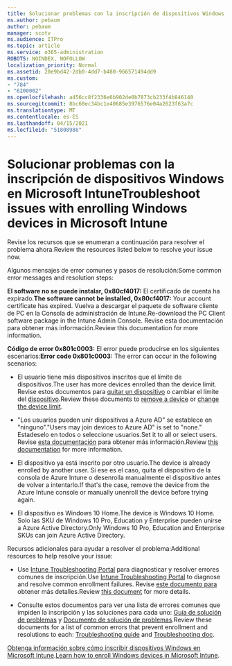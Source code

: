```yaml
---
title: Solucionar problemas con la inscripción de dispositivos Windows en Microsoft Intune
ms.author: pebaum
author: pebaum
manager: scotv
ms.audience: ITPro
ms.topic: article
ms.service: o365-administration
ROBOTS: NOINDEX, NOFOLLOW
localization_priority: Normal
ms.assetid: 20e9bd42-2db0-4dd7-b480-966571494dd9
ms.custom:
- "784"
- "6200002"
ms.openlocfilehash: a456cc8f2336e6b902de0b7873cb233f4b846140
ms.sourcegitcommit: 8bc60ec34bc1e40685e3976576e04a2623f63a7c
ms.translationtype: MT
ms.contentlocale: es-ES
ms.lasthandoff: 04/15/2021
ms.locfileid: "51808988"
---
```

# <a name="troubleshoot-issues-with-enrolling-windows-devices-in-microsoft-intune"></a><span data-ttu-id="5d469-102">Solucionar problemas con la inscripción de dispositivos Windows en Microsoft Intune</span><span class="sxs-lookup"><span data-stu-id="5d469-102">Troubleshoot issues with enrolling Windows devices in Microsoft Intune</span></span>

<span data-ttu-id="5d469-103">Revise los recursos que se enumeran a continuación para resolver el problema ahora.</span><span class="sxs-lookup"><span data-stu-id="5d469-103">Review the resources listed below to resolve your issue now.</span></span>
  
<span data-ttu-id="5d469-104">Algunos mensajes de error comunes y pasos de resolución:</span><span class="sxs-lookup"><span data-stu-id="5d469-104">Some common error messages and resolution steps:</span></span>
  
 <span data-ttu-id="5d469-105">**El software no se puede instalar, 0x80cf4017:** El certificado de cuenta ha expirado.</span><span class="sxs-lookup"><span data-stu-id="5d469-105">**The software cannot be installed, 0x80cf4017:** Your account certificate has expired.</span></span> <span data-ttu-id="5d469-106">Vuelva a descargar el paquete de software cliente de PC en la Consola de administración de Intune.</span><span class="sxs-lookup"><span data-stu-id="5d469-106">Re-download the PC Client software package in the Intune Admin Console.</span></span> <span data-ttu-id="5d469-107">Revise esta documentación para obtener más información.</span><span class="sxs-lookup"><span data-stu-id="5d469-107">Review this documentation for more information.</span></span>
  
 <span data-ttu-id="5d469-108">**Código de error 0x801c0003:** El error puede producirse en los siguientes escenarios:</span><span class="sxs-lookup"><span data-stu-id="5d469-108">**Error code 0x801c0003:** The error can occur in the following scenarios:</span></span>
  
-  <span data-ttu-id="5d469-109">El usuario tiene más dispositivos inscritos que el límite de dispositivos.</span><span class="sxs-lookup"><span data-stu-id="5d469-109">The user has more devices enrolled than the device limit.</span></span> <span data-ttu-id="5d469-110">Revise estos documentos para [quitar un dispositivo](https://docs.microsoft.com/intune/devices-wipe) o cambiar el límite del [dispositivo](https://docs.microsoft.com/intune/enrollment-restrictions-set#set-device-limit-restrictions).</span><span class="sxs-lookup"><span data-stu-id="5d469-110">Review these documents to [remove a device](https://docs.microsoft.com/intune/devices-wipe) or [change the device limit](https://docs.microsoft.com/intune/enrollment-restrictions-set#set-device-limit-restrictions).</span></span>

-  <span data-ttu-id="5d469-111">"Los usuarios pueden unir dispositivos a Azure AD" se establece en "ninguno".</span><span class="sxs-lookup"><span data-stu-id="5d469-111">"Users may join devices to Azure AD" is set to "none."</span></span> <span data-ttu-id="5d469-112">Estadeselo en todos o seleccione usuarios.</span><span class="sxs-lookup"><span data-stu-id="5d469-112">Set it to all or select users.</span></span> <span data-ttu-id="5d469-113">Revise [esta documentación](https://docs.microsoft.com/azure/active-directory/device-management-azure-portal#configure-device-settings) para obtener más información.</span><span class="sxs-lookup"><span data-stu-id="5d469-113">Review [this documentation](https://docs.microsoft.com/azure/active-directory/device-management-azure-portal#configure-device-settings) for more information.</span></span>

-  <span data-ttu-id="5d469-114">El dispositivo ya está inscrito por otro usuario.</span><span class="sxs-lookup"><span data-stu-id="5d469-114">The device is already enrolled by another user.</span></span> <span data-ttu-id="5d469-115">Si ese es el caso, quita el dispositivo de la consola de Azure Intune o desenrolla manualmente el dispositivo antes de volver a intentarlo.</span><span class="sxs-lookup"><span data-stu-id="5d469-115">If that's the case, remove the device from the Azure Intune console or manually unenroll the device before trying again.</span></span>

-  <span data-ttu-id="5d469-116">El dispositivo es Windows 10 Home.</span><span class="sxs-lookup"><span data-stu-id="5d469-116">The device is Windows 10 Home.</span></span> <span data-ttu-id="5d469-117">Solo las SKU de Windows 10 Pro, Education y Enterprise pueden unirse a Azure Active Directory.</span><span class="sxs-lookup"><span data-stu-id="5d469-117">Only Windows 10 Pro, Education and Enterprise SKUs can join Azure Active Directory.</span></span>

<span data-ttu-id="5d469-118">Recursos adicionales para ayudar a resolver el problema:</span><span class="sxs-lookup"><span data-stu-id="5d469-118">Additional resources to help resolve your issue:</span></span>
  
-  <span data-ttu-id="5d469-119">Use [Intune Troubleshooting Portal](https://devicemanagement.microsoft.com/#blade/Microsoft_Intune_DeviceSettings/TroubleshootBlade) para diagnosticar y resolver errores comunes de inscripción.</span><span class="sxs-lookup"><span data-stu-id="5d469-119">Use [Intune Troubleshooting Portal](https://devicemanagement.microsoft.com/#blade/Microsoft_Intune_DeviceSettings/TroubleshootBlade) to diagnose and resolve common enrollment failures.</span></span> <span data-ttu-id="5d469-120">Revise [este documento para](https://docs.microsoft.com/intune/help-desk-operators) obtener más detalles.</span><span class="sxs-lookup"><span data-stu-id="5d469-120">Review [this document](https://docs.microsoft.com/intune/help-desk-operators) for more details.</span></span>

-  <span data-ttu-id="5d469-121">Consulte estos documentos para ver una lista de errores comunes que impiden la inscripción y las soluciones para cada uno: [Guía de solución de problemas](https://support.microsoft.com/help/4089533/troubleshooting-windows-device-enrollment-problems-in-microsoft-intune) y [Documento de solución de problemas](https://docs.microsoft.com/troubleshoot/mem/intune/troubleshoot-device-enrollment-in-intune).</span><span class="sxs-lookup"><span data-stu-id="5d469-121">Review these documents for a list of common errors that prevent enrollment and resolutions to each: [Troubleshooting guide](https://support.microsoft.com/help/4089533/troubleshooting-windows-device-enrollment-problems-in-microsoft-intune) and [Troubleshooting doc](https://docs.microsoft.com/troubleshoot/mem/intune/troubleshoot-device-enrollment-in-intune).</span></span>

<span data-ttu-id="5d469-122">[Obtenga información sobre cómo inscribir dispositivos Windows en Microsoft Intune](https://docs.microsoft.com/intune/windows-enroll).</span><span class="sxs-lookup"><span data-stu-id="5d469-122">[Learn how to enroll Windows devices in Microsoft Intune](https://docs.microsoft.com/intune/windows-enroll).</span></span>
